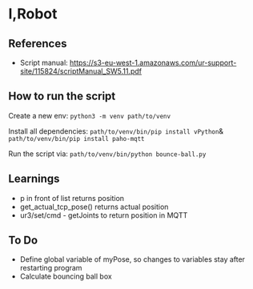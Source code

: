 # I,Robot

## References

- Script manual: https://s3-eu-west-1.amazonaws.com/ur-support-site/115824/scriptManual_SW5.11.pdf

## How to run the script

Create a new env: `python3 -m venv path/to/venv`

Install all dependencies: `path/to/venv/bin/pip install vPython`& `path/to/venv/bin/pip install paho-mqtt`

Run the script via: `path/to/venv/bin/python bounce-ball.py`


## Learnings
- p in front of list returns position
- get_actual_tcp_pose() returns actual position
- ur3/set/cmd - getJoints to return position in MQTT


## To Do
- Define global variable of myPose, so changes to variables stay after restarting program
- Calculate bouncing ball box

